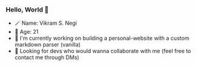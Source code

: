 ### Hello, World 👋

- 🪄 Name: Vikram S. Negi
- 🌱 Age: 21
- 🔭 I'm currently working on building a personal-website with a custom markdown parser (vanilla)
- 👻 Looking for devs who would wanna collaborate with me (feel free to contact me through DMs)
